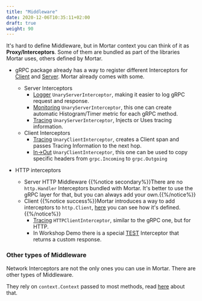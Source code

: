 ```yaml
---
title: "Middleware"
date: 2020-12-06T10:35:11+02:00
draft: true
weight: 90
---
```


It's hard to define Middleware, but in Mortar context you can think of it as **Proxy/Interceptors**.
Some of them are bundled as part of the libraries Mortar uses, others defined by Mortar.
  
  - gRPC package already has a way to register different Interceptors
    for [Client](https://github.com/grpc/grpc-go/blob/master/interceptor.go#L43)
    and [Server](https://github.com/grpc/grpc-go/blob/master/interceptor.go#L84).
    Mortar already comes with some.

    - Server Interceptors
      - [Logger](https://github.com/go-masonry/mortar/blob/master/middleware/interceptors/server/logger.go#L23) `UnaryServerInterceptor`, making it easier to log gRPC request and response.
      - [Monitoring](https://github.com/go-masonry/mortar/blob/master/middleware/interceptors/server/monitor.go#L30) `UnaryServerInterceptor`, this one can create automatic Histogram/Timer metric for each gRPC method.
      - [Tracing](https://github.com/go-masonry/mortar/blob/master/middleware/interceptors/trace/server.go#L13) `UnaryServerInterceptor`, Injects or Uses tracing information.
    - Client Interceptors
      - [Tracing](https://github.com/go-masonry/mortar/blob/master/middleware/interceptors/trace/client.go#L18) `UnaryClientInterceptor`, creates a Client span and passes Tracing Information to the next hop.
      - [In->Out](https://github.com/go-masonry/mortar/blob/master/middleware/interceptors/client/headers.go#L23) `UnaryClientInterceptor`, this one can be used to copy specific headers from `grpc.Incoming` to `grpc.Outgoing`

  - HTTP interceptors
    - Server HTTP Middleware
    {{%notice secondary%}}There are no `http.Handler` Interceptors bundled with Mortar. It's better to use the gRPC layer for that, but you can always add your own.{{%/notice%}}
    - Client
    {{%notice success%}}Mortar introduces a way to add interceptors to `http.Client`, [here](https://github.com/go-masonry/mortar/blob/master/interfaces/http/client/interfaces.go#L21) you can see how it's defined.{{%/notice%}}
      - [Tracing](https://github.com/go-masonry/mortar/blob/master/middleware/interceptors/trace/client.go#L44) `HTTPClientInterceptor`, similar to the gRPC one, but for HTTP.
      - In Workshop Demo there is a special [TEST](https://github.com/go-masonry/mortar-demo/blob/master/workshop/app/controllers/workshop_test.go#L164) Interceptor that returns a custom response.

### Other types of Middleware

Network Interceptors are not the only ones you can use in Mortar.
There are other types of Middleware.

They rely on `context.Context` passed to most methods, read [here](/middleware/context) about that.
